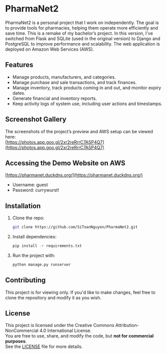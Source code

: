# PharmaNet2

PharmaNet2 is a personal project that I work on independently. The goal is to provide tools for pharmacies, helping them operate more efficiently and save time. This is a remake of my bachelor’s project. In this version, I've switched from Flask and SQLite (used in the original version) to Django and PostgreSQL to improve performance and scalability. The web application is deployed on Amazon Web Services (AWS).

## Features

- Manage products, manufacturers, and categories.
- Manage purchase and sale transactions, and track finances.
- Manage inventory, track products coming in and out, and monitor expiry dates.
- Generate financial and inventory reports.
- Keep activity logs of system use, including user actions and timestamps.

## Screenshot Gallery

The screenshots of the project’s preview and AWS setup can be viewed here:  
[https://photos.app.goo.gl/2xr2reRrrC7ASP4Q7](https://photos.app.goo.gl/2xr2reRrrC7ASP4Q7)

## Accessing the Demo Website on AWS
   [https://pharmanet.duckdns.org/](https://pharmanet.duckdns.org/)
- Username: guest
- Password: currywurst!

## Installation

1. Clone the repo:
   ```bash
   git clone https://github.com/SiToanNguyen/PharmaNet2.git
   ```

2. Install dependencies:
   ```bash
   pip install -r requirements.txt
   ```
   
3. Run the project with:
   ```bash
   python manage.py runserver
   ```

## Contributing

This project is for viewing only. If you'd like to make changes, feel free to clone the repository and modify it as you wish.

## License

This project is licensed under the Creative Commons Attribution-NonCommercial 4.0 International License.  
You are free to use, share, and modify the code, but **not for commercial purposes**.  
See the [LICENSE](LICENSE) file for more details.
